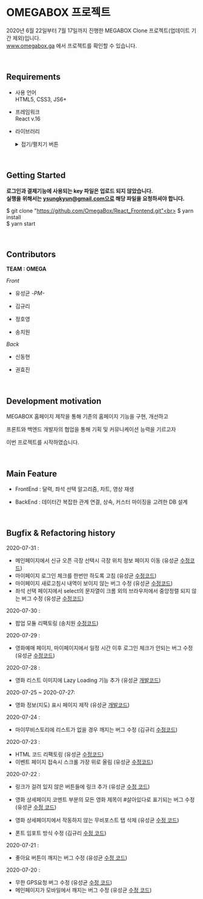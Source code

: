 # OMEGABOX 프로젝트

2020년 6월 22일부터 7월 17일까지 진행한 MEGABOX Clone 프로젝트(업데이트 기간 제외)입니다.<br>
www.omegabox.ga 에서 프로젝트를 확인할 수 있습니다.<br>

<br>

## Requirements

- 사용 언어<br>
  HTML5, CSS3, JS6+<br>

- 프레임워크<br>
  React v.16<br>

- 라이브러리
  <details> 
    <summary>접기/펼치기 버튼</summary>
    <div markdown="1">
      redux v.4.0.5<br>
      react-redux v.7.2.0<br>
      redux-saga v.1.1.3<br>
      redux-thunk v.2.3.0<br>
      react-router-dom v.5.2.0<br>
      axios v.0.19.2<br>
      node-sass v.4.14.1<br>
      bootpay-js v.3.2.6<br>
      http-proxy-middleware v.1.0.4<br>
      react-chartjs-2 v.2.9.0<br>
      react-cookies v.0.1.1<br>
      react-flatpickr v.3.10.1<br>
      react-google-login v.5.1.21<br>
      react-loading-skeleton v.2.1.1<br>
      react-naver-maps v.0.0.13<br>
      react-player v.2.5.0<br>
      react-slick v.0.26.1<br>
    </div>
  </details>

<br>

## Getting Started

<b>로그인과 결제기능에 사용되는 key 파일은 업로드 되지 않았습니다.
<br> 실행을 위해서는 ysungkyun@gmail.com으로 해당 파일을 요청하셔야 합니다.</b><br>

$ git clone "https://github.com/OmegaBox/React_Frontend.git"<br>
$ yarn install<br>
\$ yarn start<br>

<br>

## Contributors

**TEAM : OMEGA**

_Front_

- 유성균 _-PM-_

- 김규리

- 정호영

- 송치원

_Back_

- 신동현

- 권효진

<br>

## Development motivation

MEGABOX 홈페이지 제작을 통해 기존의 홈페이지 기능을 구현, 개선하고<br>

프론트와 백엔드 개발자의 협업을 통해 기획 및 커뮤니케이션 능력을 기르고자<br>

이번 프로젝트를 시작하였습니다.<br>

<br>

## Main Feature

- FrontEnd : 달력, 좌석 선택 알고리즘, 차트, 영상 재생

- BackEnd : 데이터간 복잡한 관계 연결, 상속, 커스터 마이징을 고려한 DB 설계

<br>

## Bugfix & Refactoring history

2020-07-31 :

- 메인페이지에서 신규 오픈 극장 선택시 극장 위치 정보 페이지 이동 (유성균 [수정코드](https://github.com/OmegaBox/React_Frontend/pull/300))
- 마이페이지 로그인 체크를 한번만 하도록 고침 (유성균 [수정코드](https://github.com/OmegaBox/React_Frontend/pull/300))
- 마이페이지 새로고침시 내역이 보이지 않는 버그 수정 (유성균 [수정코드](https://github.com/OmegaBox/React_Frontend/pull/300))
- 좌석 선택 페이지에서 select의 문자열이 크롬 외의 브라우저에서 중앙정렬 되지 않는 버그 수정 (유성균 [수정코드](https://github.com/OmegaBox/React_Frontend/pull/300))

2020-07-30 :

- 팝업 모듈 리팩토링 (송치원 [수정코드](https://github.com/OmegaBox/React_Frontend/pull/297))

2020-07-29 :

- 영화예매 페이지, 마이페이지에서 일정 시간 이후 로그인 체크가 안되는 버그 수정 (유성균 [수정코드](https://github.com/OmegaBox/React_Frontend/pull/295))

2020-07-28 :

- 영화 리스트 이미지에 Lazy Loading 기능 추가 (유성균 [개발코드](https://github.com/OmegaBox/React_Frontend/pull/292))

2020-07-25 ~ 2020-07-27:

- 영화 정보(지도) 표시 페이지 제작 (유성균 [개발코드](https://github.com/OmegaBox/React_Frontend/pull/291))

2020-07-24 :

- 마이무비스토리에 리스트가 없을 경우 깨지는 버그 수정 (김규리 [수정코드](https://github.com/OmegaBox/React_Frontend/pull/287))

2020-07-23 :

- HTML 코드 리팩토링 (유성균 [수정코드](https://github.com/OmegaBox/React_Frontend/pull/286))
- 이벤트 페이지 접속시 스크롤 가장 위로 올림 (유성균 [수정코드](https://github.com/OmegaBox/React_Frontend/pull/286))

2020-07-22 :

- 링크가 걸려 있지 않은 버튼들에 링크 추가 (유성균 [수정 코드](https://github.com/OmegaBox/React_Frontend/pull/285))
- 영화 상세페이지 코멘트 부분의 모든 영화 제목이 #살아있다로 표기되는 버그 수정 (유성균 [수정 코드](https://github.com/OmegaBox/React_Frontend/pull/285))
- 영화 상세페이지에서 작동하지 않는 무비포스트 탭 삭제 (유성균 [수정 코드](https://github.com/OmegaBox/React_Frontend/pull/285))

- 폰트 임포트 방식 수정 (김규리 [수정 코드](https://github.com/OmegaBox/React_Frontend/pull/284))

2020-07-21 :

- 좋아요 버튼이 깨지는 버그 수정 (유성균 [수정 코드](https://github.com/OmegaBox/React_Frontend/pull/283))

2020-07-20 :

- 무한 GPS요청 버그 수정 (유성균 [수정 코드](https://github.com/OmegaBox/React_Frontend/pull/279))
- 메인페이지가 모바일에서 깨지는 버그 수정 (유성균 [수정 코드](https://github.com/OmegaBox/React_Frontend/pull/280))
